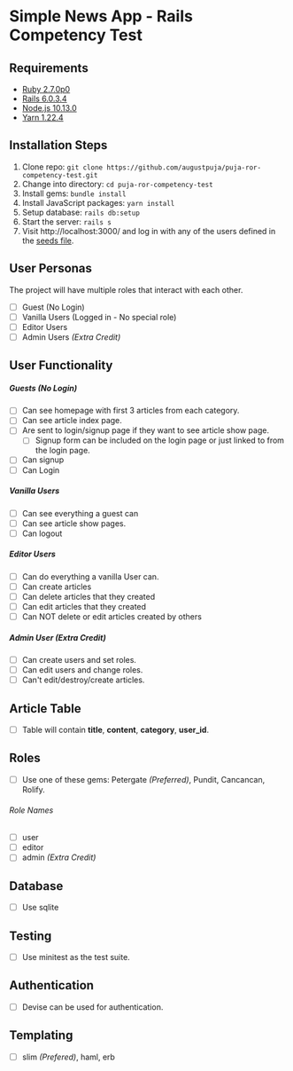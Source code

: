 # Simple News App - Rails Competency Test
## Requirements

* [Ruby 2.7.0p0](https://www.ruby-lang.org/en/)
* [Rails 6.0.3.4](https://rubyonrails.org/)
* [Node.js 10.13.0](http://nodejs.org/)
* [Yarn 1.22.4](https://yarnpkg.com/)

## Installation Steps

1. Clone repo: `git clone https://github.com/augustpuja/puja-ror-competency-test.git`
2. Change into directory: `cd puja-ror-competency-test`
3. Install gems: `bundle install`
4. Install JavaScript packages: `yarn install`
5. Setup database: `rails db:setup`
5. Start the server: `rails s`
6. Visit http://localhost:3000/ and log in with any of the users defined in the [seeds file](https://github.com/kumarbindal/kumar-ror-competency-test/blob/master/db/seeds.rb).


## User Personas
The project will have multiple roles that interact with each other.
- [ ] Guest (No Login)
- [ ] Vanilla Users (Logged in - No special role)
- [ ] Editor Users
- [ ] Admin Users *(Extra Credit)*

## User Functionality
##### Guests (No Login)
- [ ] Can see homepage with first 3 articles from each category.
- [ ] Can see article index page.
- [ ] Are sent to login/signup page if they want to see article show page.
  - [ ] Signup form can be included on the login page or just linked to from the login page.
- [ ] Can signup
- [ ] Can Login

##### Vanilla Users
- [ ] Can see everything a guest can
- [ ] Can see article show pages. 
- [ ] Can logout

##### Editor Users
- [ ] Can do everything a vanilla User can.
- [ ] Can create articles
- [ ] Can delete articles that they created
- [ ] Can edit articles that they created
- [ ] Can NOT delete or edit articles created by others

##### Admin User *(Extra Credit)*
- [ ] Can create users and set roles.
- [ ] Can edit users and change roles.
- [ ] Can't edit/destroy/create articles.

## Article Table
- [ ] Table will contain **title**, **content**, **category**, **user_id**.

## Roles
- [ ] Use one of these gems: Petergate *(Preferred)*, Pundit, Cancancan, Rolify.
###### Role Names
- [ ] user
- [ ] editor
- [ ] admin *(Extra Credit)*

## Database
- [ ] Use sqlite

## Testing
- [ ] Use minitest as the test suite. 

## Authentication
- [ ] Devise can be used for authentication.

## Templating
- [ ] slim *(Prefered)*, haml, erb
